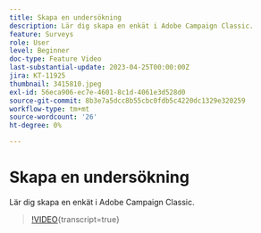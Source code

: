```yaml
---
title: Skapa en undersökning
description: Lär dig skapa en enkät i Adobe Campaign Classic.
feature: Surveys
role: User
level: Beginner
doc-type: Feature Video
last-substantial-update: 2023-04-25T00:00:00Z
jira: KT-11925
thumbnail: 3415810.jpeg
exl-id: 56eca906-ec7e-4601-8c1d-4061e3d528d0
source-git-commit: 8b3e7a5dcc8b55cbc0fdb5c4220dc1329e320259
workflow-type: tm+mt
source-wordcount: '26'
ht-degree: 0%

---
```


# Skapa en undersökning

Lär dig skapa en enkät i Adobe Campaign Classic.

>[!VIDEO](https://video.tv.adobe.com/v/3415810/?learn=on){transcript=true}
